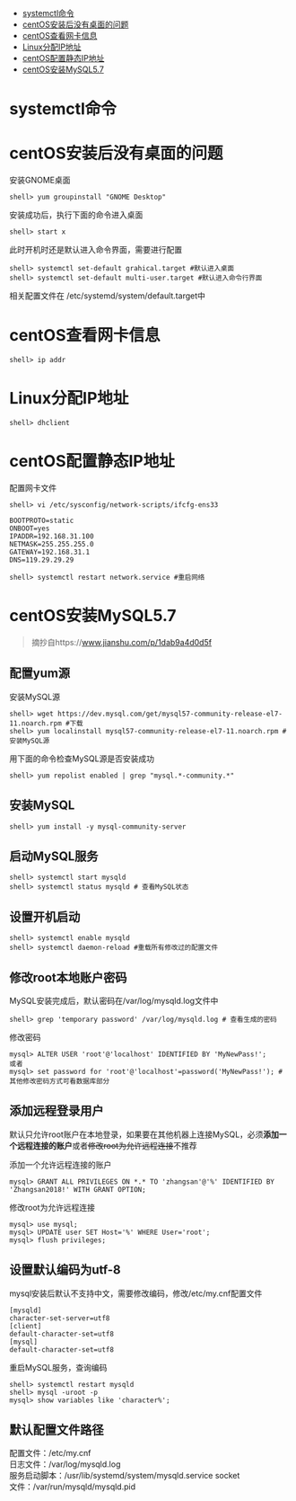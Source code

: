 
* [systemctl命令](#systemctl命令)
* [centOS安装后没有桌面的问题](#centOS安装后没有桌面的问题)
* [centOS查看网卡信息](#centOS查看网卡信息)
* [Linux分配IP地址](#Linux分配IP地址)
* [centOS配置静态IP地址](#centOS配置静态IP地址)
* [centOS安装MySQL5.7](#centOS安装MySQL5.7)



# systemctl命令

# centOS安装后没有桌面的问题
安装GNOME桌面
```shell
shell> yum groupinstall "GNOME Desktop"
```

安装成功后，执行下面的命令进入桌面
```shell
shell> start x
```

此时开机时还是默认进入命令界面，需要进行配置
```shell
shell> systemctl set-default grahical.target #默认进入桌面  
shell> systemctl set-default multi-user.target #默认进入命令行界面
```

相关配置文件在 /etc/systemd/system/default.target中

# centOS查看网卡信息
```shell
shell> ip addr
```

# Linux分配IP地址
```shell
shell> dhclient
```

# centOS配置静态IP地址
配置网卡文件
```shell
shell> vi /etc/sysconfig/network-scripts/ifcfg-ens33

BOOTPROTO=static
ONBOOT=yes
IPADDR=192.168.31.100
NETMASK=255.255.255.0
GATEWAY=192.168.31.1
DNS=119.29.29.29

shell> systemctl restart network.service #重启网络
```

# centOS安装MySQL5.7
> 摘抄自https://www.jianshu.com/p/1dab9a4d0d5f
## 配置yum源
安装MySQL源
```shell
shell> wget https://dev.mysql.com/get/mysql57-community-release-el7-11.noarch.rpm #下载  
shell> yum localinstall mysql57-community-release-el7-11.noarch.rpm # 安装MySQL源
```
用下面的命令检查MySQL源是否安装成功
```shell
shell> yum repolist enabled | grep "mysql.*-community.*"
```
## 安装MySQL
```shell
shell> yum install -y mysql-community-server
```
## 启动MySQL服务
```shell
shell> systemctl start mysqld
shell> systemctl status mysqld # 查看MySQL状态
```
## 设置开机启动
```shell
shell> systemctl enable mysqld
shell> systemctl daemon-reload #重载所有修改过的配置文件
```
## 修改root本地账户密码
MySQL安装完成后，默认密码在/var/log/mysqld.log文件中
```shell
shell> grep 'temporary password' /var/log/mysqld.log # 查看生成的密码
```
修改密码
```shell
mysql> ALTER USER 'root'@'localhost' IDENTIFIED BY 'MyNewPass!'; 
或者
mysql> set password for 'root'@'localhost'=password('MyNewPass!'); # 其他修改密码方式可看数据库部分
```
## 添加远程登录用户
默认只允许root账户在本地登录，如果要在其他机器上连接MySQL，必须<b>添加一个远程连接的账户</b>或者<s>修改root为允许远程连接</s>不推荐

添加一个允许远程连接的账户
```shell
mysql> GRANT ALL PRIVILEGES ON *.* TO 'zhangsan'@'%' IDENTIFIED BY 'Zhangsan2018!' WITH GRANT OPTION;
```
修改root为允许远程连接
```shell
mysql> use mysql;
mysql> UPDATE user SET Host='%' WHERE User='root';
mysql> flush privileges;
```
## 设置默认编码为utf-8
mysql安装后默认不支持中文，需要修改编码，修改/etc/my.cnf配置文件
```shell
[mysqld]
character-set-server=utf8
[client]
default-character-set=utf8
[mysql]
default-character-set=utf8
```
重启MySQL服务，查询编码
```shell
shell> systemctl restart mysqld
shell> mysql -uroot -p
mysql> show variables like 'character%';
```

## 默认配置文件路径
配置文件：/etc/my.cnf  
日志文件：/var/log/mysqld.log  
服务启动脚本：/usr/lib/systemd/system/mysqld.service
socket  
文件：/var/run/mysqld/mysqld.pid